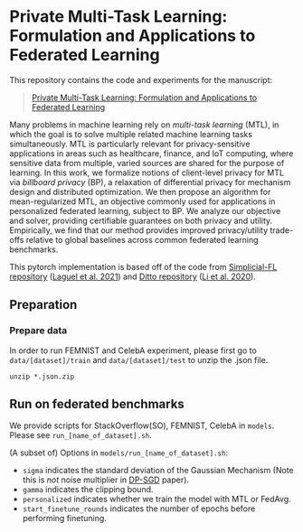 # Private Multi-Task Learning: Formulation and Applications to Federated Learning

This repository contains the code and experiments for the manuscript:

> [Private Multi-Task Learning: Formulation and Applications to Federated Learning](https://openreview.net/forum?id=onufdyHvqN)
>

Many problems in machine learning rely on *multi-task learning* (MTL), in which the goal is
to solve multiple related machine learning tasks simultaneously. MTL is particularly relevant
for privacy-sensitive applications in areas such as healthcare, finance, and IoT computing,
where sensitive data from multiple, varied sources are shared for the purpose of learning. In
this work, we formalize notions of client-level privacy for MTL via *billboard privacy* (BP), a
relaxation of differential privacy for mechanism design and distributed optimization. We
then propose an algorithm for mean-regularized MTL, an objective commonly used for
applications in personalized federated learning, subject to BP. We analyze our objective and
solver, providing certifiable guarantees on both privacy and utility. Empirically, we find that
our method provides improved privacy/utility trade-offs relative to global baselines across
common federated learning benchmarks.

This pytorch implementation is based off of the code from [Simplicial-FL repository](https://github.com/krishnap25/simplicial-fl) ([Laguel et al. 2021](https://ieeexplore.ieee.org/document/9400318)) and [Ditto repository](https://github.com/s-huu/Ditto) ([Li et al. 2020](https://arxiv.org/abs/2012.04221)).



## Preparation


### Prepare data

In order to run FEMNIST and CelebA experiment, please first go to ``` data/[dataset]/train ``` and ``` data/[dataset]/test ``` to unzip the .json file.

```
unzip *.json.zip
``` 

## Run on federated benchmarks

We provide scripts for StackOverflow(SO), FEMNIST, CelebA in `models`. Please see `run_[name_of_dataset].sh`.

(A subset of) Options in `models/run_[name_of_dataset].sh`:

* `sigma` indicates the standard deviation of the Gaussian Mechanism (Note this is *not* noise multiplier in [DP-SGD](https://arxiv.org/abs/1607.00133) paper).
* `gamma` indicates the clipping bound.
* `personalized` indicates whether we train the model with MTL or FedAvg.
* `start_finetune_rounds` indicates the number of epochs before performing finetuning.

